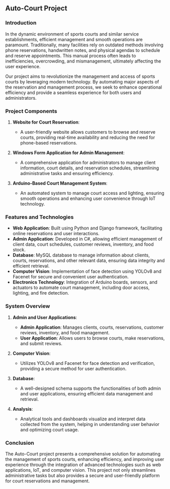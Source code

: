 ## Auto-Court Project

### Introduction

In the dynamic environment of sports courts and similar service establishments, efficient management and smooth operations are paramount. Traditionally, many facilities rely on outdated methods involving phone reservations, handwritten notes, and physical agendas to schedule and reserve appointments. This manual process often leads to inefficiencies, overcrowding, and mismanagement, ultimately affecting the user experience.

Our project aims to revolutionize the management and access of sports courts by leveraging modern technology. By automating major aspects of the reservation and management process, we seek to enhance operational efficiency and provide a seamless experience for both users and administrators.

### Project Components

1. **Website for Court Reservation**:
   - A user-friendly website allows customers to browse and reserve courts, providing real-time availability and reducing the need for phone-based reservations.

2. **Windows Form Application for Admin Management**:
   - A comprehensive application for administrators to manage client information, court details, and reservation schedules, streamlining administrative tasks and ensuring efficiency.

3. **Arduino-Based Court Management System**:
   - An automated system to manage court access and lighting, ensuring smooth operations and enhancing user convenience through IoT technology.

### Features and Technologies

- **Web Application**: Built using Python and Django framework, facilitating online reservations and user interactions.
- **Admin Application**: Developed in C#, allowing efficient management of client data, court schedules, customer reviews, inventory, and food stock.
- **Database**: MySQL database to manage information about clients, courts, reservations, and other relevant data, ensuring data integrity and efficient retrieval.
- **Computer Vision**: Implementation of face detection using YOLOv8 and Facenet for secure and convenient user authentication.
- **Electronics Technology**: Integration of Arduino boards, sensors, and actuators to automate court management, including door access, lighting, and fire detection.

### System Overview

1. **Admin and User Applications**:
   - **Admin Application**: Manages clients, courts, reservations, customer reviews, inventory, and food management.
   - **User Application**: Allows users to browse courts, make reservations, and submit reviews.

2. **Computer Vision**:
   - Utilizes YOLOv8 and Facenet for face detection and verification, providing a secure method for user authentication.

3. **Database**:
   - A well-designed schema supports the functionalities of both admin and user applications, ensuring efficient data management and retrieval.

4. **Analysis**:
   - Analytical tools and dashboards visualize and interpret data collected from the system, helping in understanding user behavior and optimizing court usage.


### Conclusion

The Auto-Court project presents a comprehensive solution for automating the management of sports courts, enhancing efficiency, and improving user experience through the integration of advanced technologies such as web applications, IoT, and computer vision. This project not only streamlines administrative tasks but also provides a secure and user-friendly platform for court reservations and management.